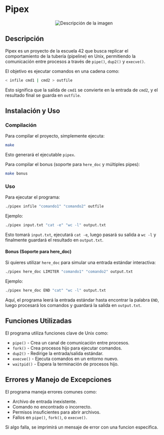 # Pipex

<p align="center">
    <img src="https://github.com/rpaparoni/imgs/raw/main/Captura%20desde%202025-03-04%2014-54-36.png" alt="Descripción de la imagen" />
</p>

## Descripción

Pipex es un proyecto de la escuela 42 que busca replicar el comportamiento de la tubería (pipeline) en Unix, permitiendo la comunicación entre procesos a través de `pipe()`, `dup2()` y `execve()`.

El objetivo es ejecutar comandos en una cadena como:

```bash
< infile cmd1 | cmd2 > outfile
```

Esto significa que la salida de `cmd1` se convierte en la entrada de `cmd2`, y el resultado final se guarda en `outfile`.

## Instalación y Uso

### Compilación

Para compilar el proyecto, simplemente ejecuta:

```bash
make
```

Esto generará el ejecutable `pipex`.

Para compilar el bonus (soporte para `here_doc` y múltiples pipes):

```bash
make bonus
```

### Uso

Para ejecutar el programa:

```bash
./pipex infile "comando1" "comando2" outfile
```

Ejemplo:

```bash
./pipex input.txt "cat -e" "wc -l" output.txt
```

Esto tomará `input.txt`, ejecutará `cat -e`, luego pasará su salida a `wc -l` y finalmente guardará el resultado en `output.txt`.

#### Bonus (Soporte para here\_doc)

Si quieres utilizar `here_doc` para simular una entrada estándar interactiva:

```bash
./pipex here_doc LIMITER "comando1" "comando2" output.txt
```

Ejemplo:

```bash
./pipex here_doc END "cat" "wc -l" output.txt
```

Aquí, el programa leerá la entrada estándar hasta encontrar la palabra `END`, luego procesará los comandos y guardará la salida en `output.txt`.

## Funciones Utilizadas

El programa utiliza funciones clave de Unix como:

- `pipe()` - Crea un canal de comunicación entre procesos.
- `fork()` - Crea procesos hijo para ejecutar comandos.
- `dup2()` - Redirige la entrada/salida estándar.
- `execve()` - Ejecuta comandos en un entorno nuevo.
- `waitpid()` - Espera la terminación de procesos hijo.

## Errores y Manejo de Excepciones

El programa maneja errores comunes como:

- Archivo de entrada inexistente.
- Comando no encontrado o incorrecto.
- Permisos insuficientes para abrir archivos.
- Fallos en `pipe()`, `fork()`, o `execve()`.

Si algo falla, se imprimirá un mensaje de error con una funcion especifica.

##

